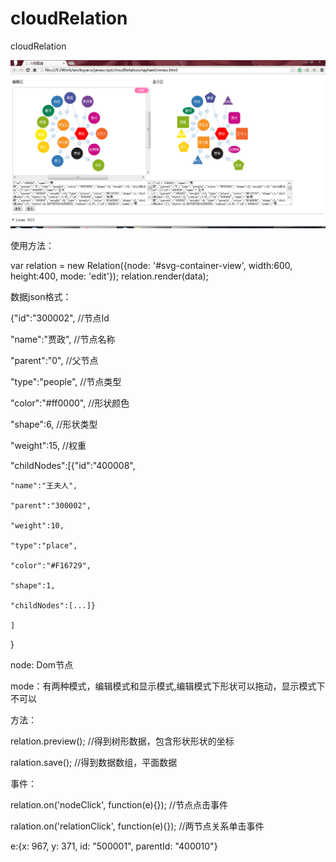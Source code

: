cloudRelation
=============

cloudRelation

![](1.png)

使用方法：

var relation = new Relation({node: '#svg-container-view', width:600, height:400, mode: 'edit'}); relation.render(data); 

数据json格式：

{"id":"300002", //节点Id

"name":"贾政", //节点名称

"parent":"0", //父节点

"type":"people", //节点类型

"color":"#ff0000", //形状颜色

"shape":6, //形状类型

"weight":15, //权重

"childNodes":[{"id":"400008",
    
	"name":"王夫人",
    
	"parent":"300002",
    
	"weight":10,
    
	"type":"place",
    
	"color":"#F16729",
    
	"shape":1,
    
	"childNodes":[...]}
    
	]

}



node: Dom节点

mode：有两种模式，编辑模式和显示模式,编辑模式下形状可以拖动，显示模式下不可以

方法：

relation.preview(); //得到树形数据，包含形状形状的坐标

ralation.save(); //得到数据数组，平面数据

事件：

relation.on('nodeClick', function(e){}); //节点点击事件

ralation.on('relationClick', function(e){}); //两节点关系单击事件

e:{x: 967, y: 371, id: "500001", parentId: "400010"}




